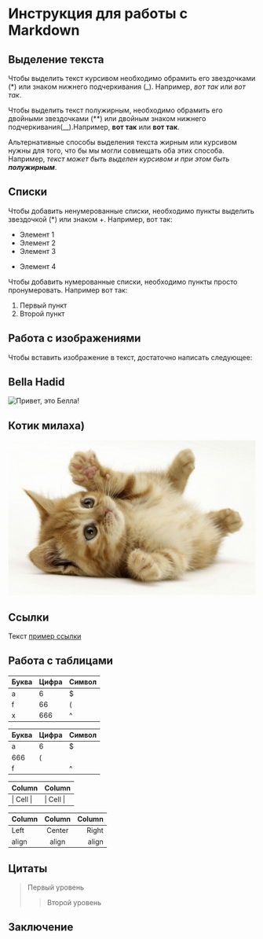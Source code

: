 # Инструкция для работы с Markdown 

## Выделение текста

Чтобы выделить текст курсивом необходимо обрамить его звездочками (*) или знаком нижнего подчеркивания (_). Например, *вот так* или _вот так_.

Чтобы выделить текст полужирным, необходимо обрамить его двойными звездочками (**) или двойным знаком нижнего подчеркивания(__).Например, **вот так** или __вот так__.

Альтернативные способы выделения текста жирным или курсивом нужны для того, что бы мы могли совмещать оба этих способа. Например, _текст может быть выделен курсивом и при этом быть **полужирным**_.

## Списки

Чтобы добавить ненумерованные списки, необходимо пункты выделить звездочкой (*) или знаком +. Например, вот так:
* Элемент 1
* Элемент 2
* Элемент 3
+ Элемент 4

Чтобы добавить нумерованные списки, необходимо пункты просто пронумеровать. Например вот так:
1. Первый пункт
2. Второй пункт

## Работа с изображениями

Чтобы вставить изображение в текст, достаточно написать следующее:

## Bella Hadid
![Привет, это Белла!](Bella%20Hadid.jpg)

## Котик милаха)
![Привет, это котик)](cat.jpg)

## Ссылки
Текст [пример ссылки](http.example.com "Всплывающая подсказка")

## Работа с таблицами

Буква | Цифра | Символ
------ | ------ |----------
a      | 6      | $
f      | 66    | (
x      | 666   | ^

Буква|Цифра|Символ
---|---|---
a|6|$
 |666|(
f|  |^

Column | Column
------ | ------
\| Cell \|| \| Cell \|


Column | Column | Column
:----- | :----: | -----:
Left   | Center | Right
align  | align  | align

## Цитаты
> Первый уровень
>> Второй уровень

## Заключение